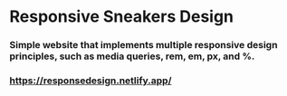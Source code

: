 # Responsive Sneakers Design

### Simple website that implements multiple responsive design principles, such as media queries, rem, em, px, and %.   
### <https://responsedesign.netlify.app/>
